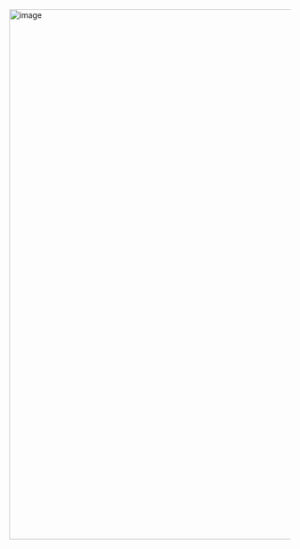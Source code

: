 <img width="1210" height="949" alt="image" src="https://github.com/user-attachments/assets/b3e6db06-0904-41ba-b8db-fe84067a1772" />
